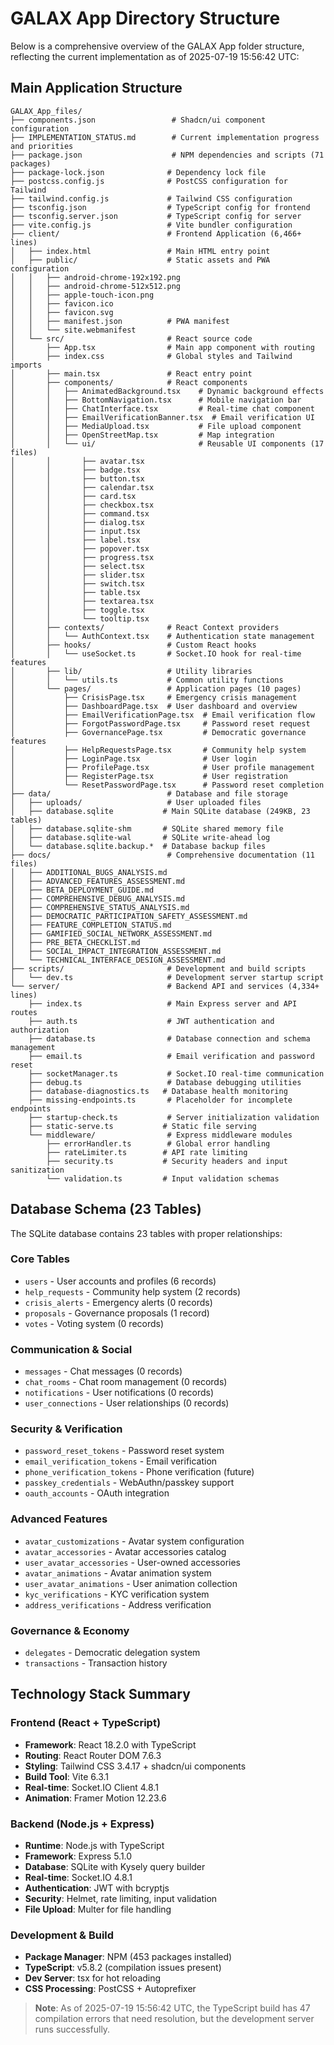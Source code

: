 # GALAX App Directory Structure
<!-- Updated 2025-07-19 15:56:42 UTC: Complete structure review and current state documentation -->

Below is a comprehensive overview of the GALAX App folder structure, reflecting the current implementation as of 2025-07-19 15:56:42 UTC:

## Main Application Structure

```
GALAX_App_files/
├── components.json                 # Shadcn/ui component configuration
├── IMPLEMENTATION_STATUS.md        # Current implementation progress and priorities
├── package.json                    # NPM dependencies and scripts (71 packages)
├── package-lock.json              # Dependency lock file
├── postcss.config.js              # PostCSS configuration for Tailwind
├── tailwind.config.js             # Tailwind CSS configuration
├── tsconfig.json                  # TypeScript config for frontend
├── tsconfig.server.json           # TypeScript config for server
├── vite.config.js                 # Vite bundler configuration
├── client/                        # Frontend Application (6,466+ lines)
│   ├── index.html                 # Main HTML entry point
│   ├── public/                    # Static assets and PWA configuration
│   │   ├── android-chrome-192x192.png
│   │   ├── android-chrome-512x512.png
│   │   ├── apple-touch-icon.png
│   │   ├── favicon.ico
│   │   ├── favicon.svg
│   │   ├── manifest.json          # PWA manifest
│   │   └── site.webmanifest
│   └── src/                       # React source code
│       ├── App.tsx                # Main app component with routing
│       ├── index.css              # Global styles and Tailwind imports
│       ├── main.tsx               # React entry point
│       ├── components/            # React components
│       │   ├── AnimatedBackground.tsx    # Dynamic background effects
│       │   ├── BottomNavigation.tsx      # Mobile navigation bar
│       │   ├── ChatInterface.tsx         # Real-time chat component
│       │   ├── EmailVerificationBanner.tsx  # Email verification UI
│       │   ├── MediaUpload.tsx           # File upload component
│       │   ├── OpenStreetMap.tsx         # Map integration
│       │   └── ui/                       # Reusable UI components (17 files)
│       │       ├── avatar.tsx
│       │       ├── badge.tsx
│       │       ├── button.tsx
│       │       ├── calendar.tsx
│       │       ├── card.tsx
│       │       ├── checkbox.tsx
│       │       ├── command.tsx
│       │       ├── dialog.tsx
│       │       ├── input.tsx
│       │       ├── label.tsx
│       │       ├── popover.tsx
│       │       ├── progress.tsx
│       │       ├── select.tsx
│       │       ├── slider.tsx
│       │       ├── switch.tsx
│       │       ├── table.tsx
│       │       ├── textarea.tsx
│       │       ├── toggle.tsx
│       │       └── tooltip.tsx
│       ├── contexts/              # React Context providers
│       │   └── AuthContext.tsx    # Authentication state management
│       ├── hooks/                 # Custom React hooks
│       │   └── useSocket.ts       # Socket.IO hook for real-time features
│       ├── lib/                   # Utility libraries
│       │   └── utils.ts           # Common utility functions
│       └── pages/                 # Application pages (10 pages)
│           ├── CrisisPage.tsx     # Emergency crisis management
│           ├── DashboardPage.tsx  # User dashboard and overview
│           ├── EmailVerificationPage.tsx  # Email verification flow
│           ├── ForgotPasswordPage.tsx     # Password reset request
│           ├── GovernancePage.tsx         # Democratic governance features
│           ├── HelpRequestsPage.tsx       # Community help system
│           ├── LoginPage.tsx              # User login
│           ├── ProfilePage.tsx            # User profile management
│           ├── RegisterPage.tsx           # User registration
│           └── ResetPasswordPage.tsx      # Password reset completion
├── data/                          # Database and file storage
│   ├── uploads/                   # User uploaded files
│   ├── database.sqlite           # Main SQLite database (249KB, 23 tables)
│   ├── database.sqlite-shm       # SQLite shared memory file
│   ├── database.sqlite-wal       # SQLite write-ahead log
│   └── database.sqlite.backup.*  # Database backup files
├── docs/                          # Comprehensive documentation (11 files)
│   ├── ADDITIONAL_BUGS_ANALYSIS.md
│   ├── ADVANCED_FEATURES_ASSESSMENT.md
│   ├── BETA_DEPLOYMENT_GUIDE.md
│   ├── COMPREHENSIVE_DEBUG_ANALYSIS.md
│   ├── COMPREHENSIVE_STATUS_ANALYSIS.md
│   ├── DEMOCRATIC_PARTICIPATION_SAFETY_ASSESSMENT.md
│   ├── FEATURE_COMPLETION_STATUS.md
│   ├── GAMIFIED_SOCIAL_NETWORK_ASSESSMENT.md
│   ├── PRE_BETA_CHECKLIST.md
│   ├── SOCIAL_IMPACT_INTEGRATION_ASSESSMENT.md
│   └── TECHNICAL_INTERFACE_DESIGN_ASSESSMENT.md
├── scripts/                       # Development and build scripts
│   └── dev.ts                     # Development server startup script
└── server/                        # Backend API and services (4,334+ lines)
    ├── index.ts                   # Main Express server and API routes
    ├── auth.ts                    # JWT authentication and authorization
    ├── database.ts                # Database connection and schema management
    ├── email.ts                   # Email verification and password reset
    ├── socketManager.ts           # Socket.IO real-time communication
    ├── debug.ts                   # Database debugging utilities
    ├── database-diagnostics.ts   # Database health monitoring
    ├── missing-endpoints.ts       # Placeholder for incomplete endpoints
    ├── startup-check.ts           # Server initialization validation
    ├── static-serve.ts           # Static file serving
    └── middleware/                # Express middleware modules
        ├── errorHandler.ts        # Global error handling
        ├── rateLimiter.ts        # API rate limiting
        ├── security.ts           # Security headers and input sanitization
        └── validation.ts         # Input validation schemas
```

## Database Schema (23 Tables)
<!-- Added 2025-07-19 15:56:42 UTC: Current database structure -->

The SQLite database contains 23 tables with proper relationships:

### Core Tables
- `users` - User accounts and profiles (6 records)
- `help_requests` - Community help system (2 records)
- `crisis_alerts` - Emergency alerts (0 records)
- `proposals` - Governance proposals (1 record)
- `votes` - Voting system (0 records)

### Communication & Social
- `messages` - Chat messages (0 records)
- `chat_rooms` - Chat room management (0 records)
- `notifications` - User notifications (0 records)
- `user_connections` - User relationships (0 records)

### Security & Verification
- `password_reset_tokens` - Password reset system
- `email_verification_tokens` - Email verification
- `phone_verification_tokens` - Phone verification (future)
- `passkey_credentials` - WebAuthn/passkey support
- `oauth_accounts` - OAuth integration

### Advanced Features
- `avatar_customizations` - Avatar system configuration
- `avatar_accessories` - Avatar accessories catalog
- `user_avatar_accessories` - User-owned accessories
- `avatar_animations` - Avatar animation system
- `user_avatar_animations` - User animation collection
- `kyc_verifications` - KYC verification system
- `address_verifications` - Address verification

### Governance & Economy
- `delegates` - Democratic delegation system
- `transactions` - Transaction history

## Technology Stack Summary
<!-- Added 2025-07-19 15:56:42 UTC: Technology overview -->

### Frontend (React + TypeScript)
- **Framework**: React 18.2.0 with TypeScript
- **Routing**: React Router DOM 7.6.3
- **Styling**: Tailwind CSS 3.4.17 + shadcn/ui components
- **Build Tool**: Vite 6.3.1
- **Real-time**: Socket.IO Client 4.8.1
- **Animation**: Framer Motion 12.23.6

### Backend (Node.js + Express)
- **Runtime**: Node.js with TypeScript
- **Framework**: Express 5.1.0
- **Database**: SQLite with Kysely query builder
- **Real-time**: Socket.IO 4.8.1
- **Authentication**: JWT with bcryptjs
- **Security**: Helmet, rate limiting, input validation
- **File Upload**: Multer for file handling

### Development & Build
- **Package Manager**: NPM (453 packages installed)
- **TypeScript**: v5.8.2 (compilation issues present)
- **Dev Server**: tsx for hot reloading
- **CSS Processing**: PostCSS + Autoprefixer

> **Note**: As of 2025-07-19 15:56:42 UTC, the TypeScript build has 47 compilation errors that need resolution, but the development server runs successfully.
